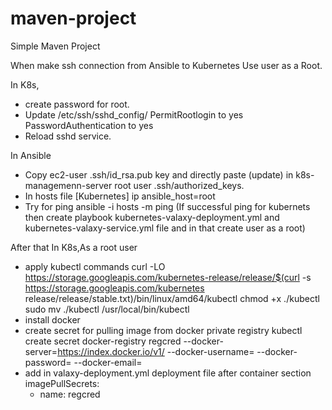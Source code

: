 # maven-project

Simple Maven Project

When make ssh connection from Ansible to Kubernetes Use user as a Root.

In K8s, 
  - create password for root.
  - Update /etc/ssh/sshd_config/ 
        PermitRootlogin to yes 
        PasswordAuthentication to yes  
  - Reload sshd service.
  
In Ansible
  - Copy ec2-user .ssh/id_rsa.pub key and directly paste (update) in k8s-managemenn-server root user .ssh/authorized_keys.
  - In hosts file
        [Kubernetes]
         ip   ansible_host=root
  - Try for ping
        ansible -i hosts -m ping
     (If successful ping for kubernets then create playbook kubernetes-valaxy-deployment.yml and kubernetes-valaxy-service.yml file and in that create user as a root)
     
  
After that In K8s,As a root user
  - apply kubectl commands
           curl -LO https://storage.googleapis.com/kubernetes-release/release/$(curl -s https://storage.googleapis.com/kubernetes release/release/stable.txt)/bin/linux/amd64/kubectl
           chmod +x ./kubectl
           sudo mv ./kubectl /usr/local/bin/kubectl
  - install docker
  - create secret for pulling image from  docker private registry
         kubectl create secret docker-registry regcred --docker-server=https://index.docker.io/v1/ --docker-username=<un> --docker-password=<pwd>  --docker-email=<email>
  - add in valaxy-deployment.yml deployment file after container section
     imagePullSecrets:
      - name: regcred
